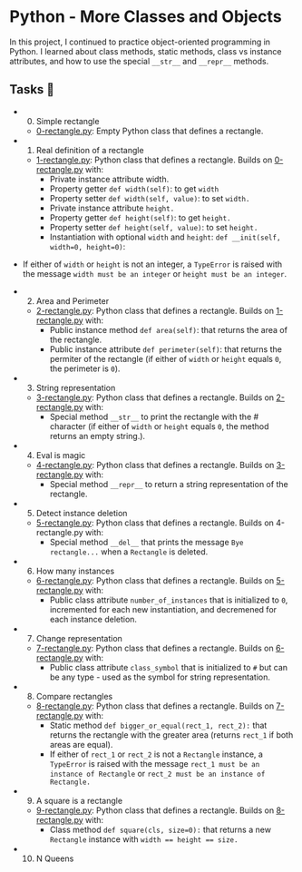 # Python - More Classes and Objects
In this project, I continued to practice object-oriented programming in Python. I learned about class methods, static methods, class vs instance attributes, and how to use the special `__str__` and `__repr__` methods.

## Tasks 📃
- 0. Simple rectangle
  - [0-rectangle.py](https://github.com/richard-1257/alx-higher_level_programming/blob/master/0x08-python-more_classes/0-rectangle.py): Empty Python class that defines a rectangle.

- 1. Real definition of a rectangle
  - [1-rectangle.py](https://github.com/richard-1257/alx-higher_level_programming/blob/master/0x08-python-more_classes/1-rectangle.py): Python class that defines a rectangle. Builds on [0-rectangle.py](https://github.com/richard-1257/alx-higher_level_programming/blob/master/0x08-python-more_classes/0-rectangle.py) with:
    - Private instance attribute width.
    - Property getter `def width(self)`: to get `width`
    - Property setter `def width(self, value)`: to set `width.`
    - Private instance attribute `height.`
    - Property getter `def height(self)`: to get `height.`
    - Property setter `def height(self, value)`: to set `height.`
    - Instantiation with optional `width` and `height`: `def __init(self, width=0, height=0)`:
- If either of `width` or `height` is not an integer, a `TypeError` is raised with the message `width must be an integer` or `height must be an integer`. 

- 2. Area and Perimeter
  - [2-rectangle.py](https://github.com/richard-1257/alx-higher_level_programming/blob/master/0x08-python-more_classes/2-rectangle.py): Python class that defines a rectangle. Builds on [1-rectangle.py](https://github.com/richard-1257/alx-higher_level_programming/blob/master/0x08-python-more_classes/1-rectangle.py) with:
    - Public instance method `def area(self)`: that returns the area of the rectangle.
    - Public instance attribute `def perimeter(self)`: that returns the permiter of the rectangle (if either of `width` or `height` equals `0`, the perimeter is `0`).

- 3. String representation
  - [3-rectangle.py](https://github.com/richard-1257/alx-higher_level_programming/blob/master/0x08-python-more_classes/3-rectangle.py): Python class that defines a rectangle. Builds on [2-rectangle.py](https://github.com/richard-1257/alx-higher_level_programming/blob/master/0x08-python-more_classes/2-rectangle.py) with:
    - Special method `__str__` to print the rectangle with the # character (if either of `width` or `height` equals `0`, the method returns an empty string.). 

- 4. Eval is magic
  - [4-rectangle.py](https://github.com/richard-1257/alx-higher_level_programming/blob/master/0x08-python-more_classes/4-rectangle.py): Python class that defines a rectangle. Builds on [3-rectangle.py](https://github.com/richard-1257/alx-higher_level_programming/blob/master/0x08-python-more_classes/3-rectangle.py) with:
    - Special method `__repr__` to return a string representation of the rectangle. 

- 5. Detect instance deletion
  - [5-rectangle.py](https://github.com/richard-1257/alx-higher_level_programming/blob/master/0x08-python-more_classes/5-rectangle.py): Python class that defines a rectangle. Builds on 4-rectangle.py with:
    - Special method `__del__` that prints the message `Bye rectangle...` when a `Rectangle` is deleted. 

- 6. How many instances
  - [6-rectangle.py](https://github.com/richard-1257/alx-higher_level_programming/blob/master/0x08-python-more_classes/6-rectangle.py): Python class that defines a rectangle. Builds on [5-rectangle.py](https://github.com/richard-1257/alx-higher_level_programming/blob/master/0x08-python-more_classes/5-rectangle.py) with:
    - Public class attribute `number_of_instances` that is initialized to `0`, incremented for each new instantiation, and decremened for each instance deletion. 

- 7. Change representation
  - [7-rectangle.py](https://github.com/richard-1257/alx-higher_level_programming/blob/master/0x08-python-more_classes/7-rectangle.py): Python class that defines a rectangle. Builds on [6-rectangle.py](https://github.com/richard-1257/alx-higher_level_programming/blob/master/0x08-python-more_classes/6-rectangle.py) with:
    - Public class attribute `class_symbol` that is initialized to `#` but can be any type - used as the symbol for string representation. 

- 8. Compare rectangles
  - [8-rectangle.py](https://github.com/richard-1257/alx-higher_level_programming/blob/master/0x08-python-more_classes/8-rectangle.py): Python class that defines a rectangle. Builds on [7-rectangle.py](https://github.com/richard-1257/alx-higher_level_programming/blob/master/0x08-python-more_classes/7-rectangle.py) with:
    - Static method `def bigger_or_equal(rect_1, rect_2):` that returns the rectangle with the greater area (returns `rect_1` if both areas are equal).
    - If either of `rect_1` or `rect_2` is not a `Rectangle` instance, a `TypeError` is raised with the message `rect_1 must be an instance of Rectangle` or `rect_2 must be an instance of Rectangle.` 

- 9. A square is a rectangle
  - [9-rectangle.py](https://github.com/richard-1257/alx-higher_level_programming/blob/master/0x08-python-more_classes/9-rectangle.py): Python class that defines a rectangle. Builds on [8-rectangle.py](https://github.com/richard-1257/alx-higher_level_programming/blob/master/0x08-python-more_classes/8-rectangle.py) with:
    - Class method `def square(cls, size=0):` that returns a new `Rectangle` instance with `width == height == size.` 

- 10. N Queens

















